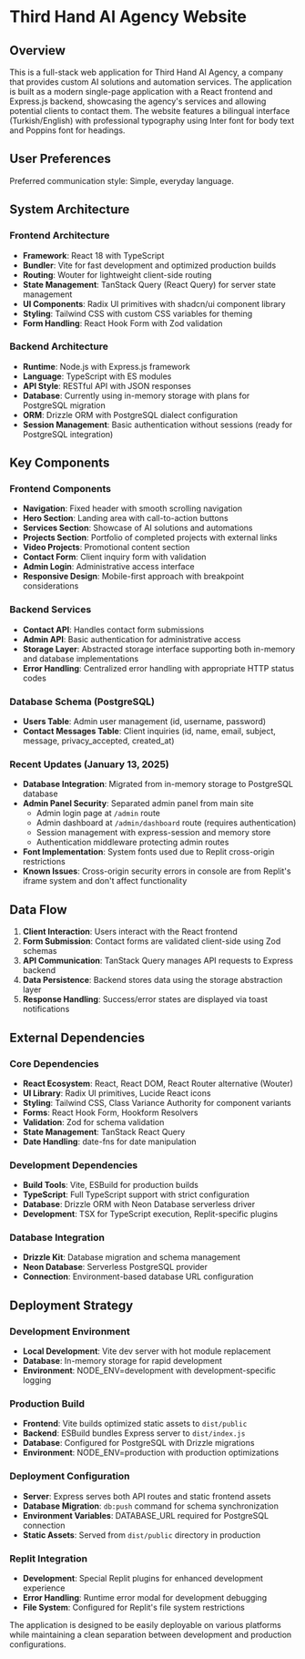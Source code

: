 # Third Hand AI Agency Website

## Overview

This is a full-stack web application for Third Hand AI Agency, a company that provides custom AI solutions and automation services. The application is built as a modern single-page application with a React frontend and Express.js backend, showcasing the agency's services and allowing potential clients to contact them. The website features a bilingual interface (Turkish/English) with professional typography using Inter font for body text and Poppins font for headings.

## User Preferences

Preferred communication style: Simple, everyday language.

## System Architecture

### Frontend Architecture
- **Framework**: React 18 with TypeScript
- **Bundler**: Vite for fast development and optimized production builds
- **Routing**: Wouter for lightweight client-side routing
- **State Management**: TanStack Query (React Query) for server state management
- **UI Components**: Radix UI primitives with shadcn/ui component library
- **Styling**: Tailwind CSS with custom CSS variables for theming
- **Form Handling**: React Hook Form with Zod validation

### Backend Architecture
- **Runtime**: Node.js with Express.js framework
- **Language**: TypeScript with ES modules
- **API Style**: RESTful API with JSON responses
- **Database**: Currently using in-memory storage with plans for PostgreSQL migration
- **ORM**: Drizzle ORM with PostgreSQL dialect configuration
- **Session Management**: Basic authentication without sessions (ready for PostgreSQL integration)

## Key Components

### Frontend Components
- **Navigation**: Fixed header with smooth scrolling navigation
- **Hero Section**: Landing area with call-to-action buttons
- **Services Section**: Showcase of AI solutions and automations
- **Projects Section**: Portfolio of completed projects with external links
- **Video Projects**: Promotional content section
- **Contact Form**: Client inquiry form with validation
- **Admin Login**: Administrative access interface
- **Responsive Design**: Mobile-first approach with breakpoint considerations

### Backend Services
- **Contact API**: Handles contact form submissions
- **Admin API**: Basic authentication for administrative access
- **Storage Layer**: Abstracted storage interface supporting both in-memory and database implementations
- **Error Handling**: Centralized error handling with appropriate HTTP status codes

### Database Schema (PostgreSQL)
- **Users Table**: Admin user management (id, username, password)
- **Contact Messages Table**: Client inquiries (id, name, email, subject, message, privacy_accepted, created_at)

### Recent Updates (January 13, 2025)
- **Database Integration**: Migrated from in-memory storage to PostgreSQL database
- **Admin Panel Security**: Separated admin panel from main site
  - Admin login page at `/admin` route
  - Admin dashboard at `/admin/dashboard` route (requires authentication)
  - Session management with express-session and memory store
  - Authentication middleware protecting admin routes
- **Font Implementation**: System fonts used due to Replit cross-origin restrictions
- **Known Issues**: Cross-origin security errors in console are from Replit's iframe system and don't affect functionality

## Data Flow

1. **Client Interaction**: Users interact with the React frontend
2. **Form Submission**: Contact forms are validated client-side using Zod schemas
3. **API Communication**: TanStack Query manages API requests to Express backend
4. **Data Persistence**: Backend stores data using the storage abstraction layer
5. **Response Handling**: Success/error states are displayed via toast notifications

## External Dependencies

### Core Dependencies
- **React Ecosystem**: React, React DOM, React Router alternative (Wouter)
- **UI Library**: Radix UI primitives, Lucide React icons
- **Styling**: Tailwind CSS, Class Variance Authority for component variants
- **Forms**: React Hook Form, Hookform Resolvers
- **Validation**: Zod for schema validation
- **State Management**: TanStack React Query
- **Date Handling**: date-fns for date manipulation

### Development Dependencies
- **Build Tools**: Vite, ESBuild for production builds
- **TypeScript**: Full TypeScript support with strict configuration
- **Database**: Drizzle ORM with Neon Database serverless driver
- **Development**: TSX for TypeScript execution, Replit-specific plugins

### Database Integration
- **Drizzle Kit**: Database migration and schema management
- **Neon Database**: Serverless PostgreSQL provider
- **Connection**: Environment-based database URL configuration

## Deployment Strategy

### Development Environment
- **Local Development**: Vite dev server with hot module replacement
- **Database**: In-memory storage for rapid development
- **Environment**: NODE_ENV=development with development-specific logging

### Production Build
- **Frontend**: Vite builds optimized static assets to `dist/public`
- **Backend**: ESBuild bundles Express server to `dist/index.js`
- **Database**: Configured for PostgreSQL with Drizzle migrations
- **Environment**: NODE_ENV=production with production optimizations

### Deployment Configuration
- **Server**: Express serves both API routes and static frontend assets
- **Database Migration**: `db:push` command for schema synchronization
- **Environment Variables**: DATABASE_URL required for PostgreSQL connection
- **Static Assets**: Served from `dist/public` directory in production

### Replit Integration
- **Development**: Special Replit plugins for enhanced development experience
- **Error Handling**: Runtime error modal for development debugging
- **File System**: Configured for Replit's file system restrictions

The application is designed to be easily deployable on various platforms while maintaining a clean separation between development and production configurations.